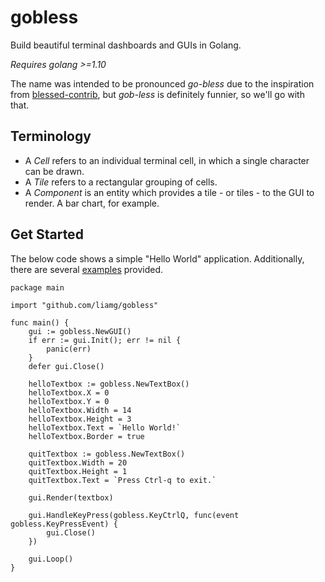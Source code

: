 # gobless
Build beautiful terminal dashboards and GUIs in Golang. 

*Requires golang >=1.10*

The name was intended to be pronounced _go-bless_ due to the inspiration from [blessed-contrib](https://github.com/yaronn/blessed-contrib), but _gob-less_ is definitely funnier, so we'll go with that.

## Terminology

- A *Cell* refers to an individual terminal cell, in which a single character can be drawn.
- A *Tile* refers to a rectangular grouping of cells.
- A *Component* is an entity which provides a tile - or tiles - to the GUI to render. A bar chart, for example.

## Get Started

The below code shows a simple "Hello World" application. Additionally, there are several [examples](examples/) provided.

```
package main

import "github.com/liamg/gobless"

func main() {
    gui := gobless.NewGUI()
	if err := gui.Init(); err != nil {
		panic(err)
	}
	defer gui.Close()

	helloTextbox := gobless.NewTextBox()
	helloTextbox.X = 0
	helloTextbox.Y = 0
	helloTextbox.Width = 14
	helloTextbox.Height = 3
	helloTextbox.Text = `Hello World!`
    helloTextbox.Border = true

    quitTextbox := gobless.NewTextBox()
	quitTextbox.Width = 20
	quitTextbox.Height = 1
	quitTextbox.Text = `Press Ctrl-q to exit.`

	gui.Render(textbox)

	gui.HandleKeyPress(gobless.KeyCtrlQ, func(event gobless.KeyPressEvent) {
		gui.Close()
	})

	gui.Loop()
}

```